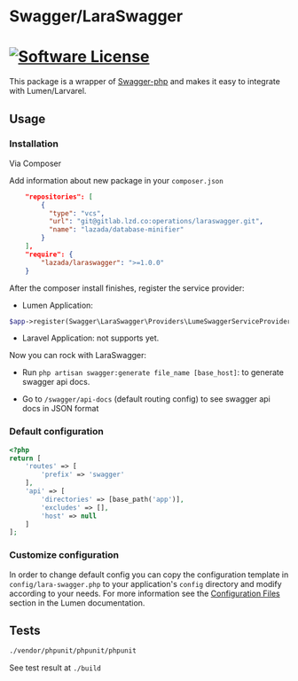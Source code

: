# Swagger/LaraSwagger

[![Software License](https://img.shields.io/badge/license-MIT-brightgreen.svg?style=flat-square)](LICENSE.md)
==========
This package is a wrapper of [Swagger-php](https://github.com/zircote/swagger-php) and makes it easy to integrate with Lumen/Larvarel.

## Usage

### Installation
Via Composer

Add information about new package in your `composer.json`
```json
    "repositories": [
        {
          "type": "vcs",
          "url": "git@gitlab.lzd.co:operations/laraswagger.git",
          "name": "lazada/database-minifier"
        }
    ],
    "require": {
        "lazada/laraswagger": ">=1.0.0"
    }
```

After the composer install finishes, register the service provider:

 * Lumen Application:

```php
$app->register(Swagger\LaraSwagger\Providers\LumeSwaggerServiceProvider::class);
```

 * Laravel Application: not supports yet.

Now you can rock with LaraSwagger:
* Run `php artisan swagger:generate file_name [base_host]`: to generate swagger api docs.

* Go to `/swagger/api-docs` (default routing config) to see swagger api docs in JSON format

### Default configuration
```php
<?php
return [
    'routes' => [
        'prefix' => 'swagger'
    ],
    'api' => [
        'directories' => [base_path('app')],
        'excludes' => [],
        'host' => null
    ]
];
```

### Customize configuration
In order to change default config you can copy the configuration template in `config/lara-swagger.php` to your application's `config` directory and modify according to your needs.
For more information see the [Configuration Files](http://lumen.laravel.com/docs/configuration#configuration-files) section in the Lumen documentation.

## Tests
```sh
./vendor/phpunit/phpunit/phpunit
```
See test result at `./build`
